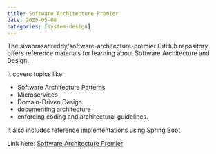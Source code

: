 ```yaml
---
title: Software Architecture Premier
date: 2025-05-08
categories: [system-design]
---
```


The sivaprasadreddy/software-architecture-premier GitHub repository offers reference materials for learning about Software Architecture and Design.

It covers topics like:

- Software Architecture Patterns
- Microservices
- Domain-Driven Design
- documenting architecture
- enforcing coding and architectural guidelines.

It also includes reference implementations using Spring Boot.

Link here: [Software Architecture Premier](https://github.com/sivaprasadreddy/software-architecture-premier)
